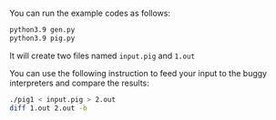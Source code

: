 You can run the example codes as follows:

```bash
python3.9 gen.py
python3.9 pig.py
```

It will create two files named ```input.pig``` and ```1.out```

You can use the following instruction to feed your input to the buggy interpreters and compare the results:

```bash
./pig1 < input.pig > 2.out
diff 1.out 2.out -b
```

